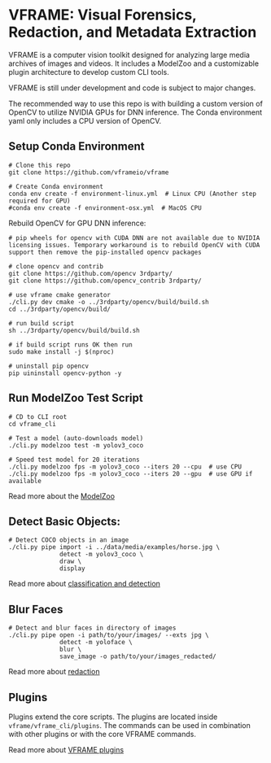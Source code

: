 # VFRAME: Visual Forensics, Redaction, and Metadata Extraction

VFRAME is a computer vision toolkit designed for analyzing large media archives of images and videos. It includes a ModelZoo and a customizable plugin architecture to develop custom CLI tools. 

VFRAME is still under development and code is subject to major changes.

The recommended way to use this repo is with building a custom version of OpenCV to utilize NVIDIA GPUs for DNN inference. The Conda environment yaml only includes a CPU version of OpenCV.

## Setup Conda Environment

```
# Clone this repo
git clone https://github.com/vframeio/vframe

# Create Conda environment
conda env create -f environment-linux.yml  # Linux CPU (Another step required for GPU)
#conda env create -f environment-osx.yml  # MacOS CPU
```

Rebuild OpenCV for GPU DNN inference:
```
# pip wheels for opencv with CUDA DNN are not available due to NVIDIA licensing issues. Temporary workaround is to rebuild OpenCV with CUDA support then remove the pip-installed opencv packages

# clone opencv and contrib
git clone https://github.com/opencv 3rdparty/
git clone https://github.com/opencv_contrib 3rdparty/

# use vframe cmake generator
./cli.py dev cmake -o ../3rdparty/opencv/build/build.sh
cd ../3rdparty/opencv/build/

# run build script
sh ../3rdparty/opencv/build/build.sh

# if build script runs OK then run 
sudo make install -j $(nproc)

# uninstall pip opencv
pip uininstall opencv-python -y
```


## Run ModelZoo Test Script
```
# CD to CLI root
cd vframe_cli

# Test a model (auto-downloads model)
./cli.py modelzoo test -m yolov3_coco

# Speed test model for 20 iterations
./cli.py modelzoo fps -m yolov3_coco --iters 20 --cpu  # use CPU
./cli.py modelzoo fps -m yolov3_coco --iters 20 --gpu  # use GPU if available
```

Read more about the [ModelZoo](docs/modelzoo.md)

## Detect Basic Objects:
```
# Detect COCO objects in an image
./cli.py pipe import -i ../data/media/examples/horse.jpg \
              detect -m yolov3_coco \
              draw \
              display
```

Read more about [classification and detection](docs/examples.md)

## Blur Faces
```
# Detect and blur faces in directory of images
./cli.py pipe open -i path/to/your/images/ --exts jpg \
              detect -m yoloface \
              blur \
              save_image -o path/to/your/images_redacted/
```

Read more about [redaction](docs/redaction.md)

## Plugins

Plugins extend the core scripts. The plugins are located inside `vframe/vframe_cli/plugins`. The commands can be used in combination with other plugins or with the core VFRAME commands. 

Read more about [VFRAME plugins](docs/plugins.md)

